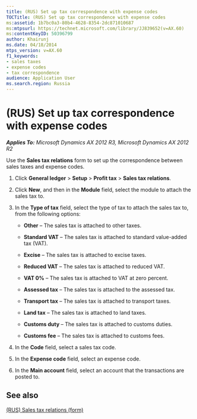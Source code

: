```yaml
---
title: (RUS) Set up tax correspondence with expense codes
TOCTitle: (RUS) Set up tax correspondence with expense codes
ms:assetid: 1b7bc0a3-80b4-4628-8354-2dc871010687
ms:mtpsurl: https://technet.microsoft.com/library/JJ839652(v=AX.60)
ms:contentKeyID: 50396799
author: Khairunj
ms.date: 04/18/2014
mtps_version: v=AX.60
f1_keywords:
- sales taxes
- expense codes
- tax correspondence
audience: Application User
ms.search.region: Russia
---
```


# (RUS) Set up tax correspondence with expense codes 


_**Applies To:** Microsoft Dynamics AX 2012 R3, Microsoft Dynamics AX 2012 R2_

Use the **Sales tax relations** form to set up the correspondence between sales taxes and expense codes.

1.  Click **General ledger** \> **Setup** \> **Profit tax** \> **Sales tax relations**.

2.  Click **New**, and then in the **Module** field, select the module to attach the sales tax to.

3.  In the **Type of tax** field, select the type of tax to attach the sales tax to, from the following options:
    
      - **Other** – The sales tax is attached to other taxes.
    
      - **Standard VAT** – The sales tax is attached to standard value-added tax (VAT).
    
      - **Excise** – The sales tax is attached to excise taxes.
    
      - **Reduced VAT** – The sales tax is attached to reduced VAT.
    
      - **VAT 0%** – The sales tax is attached to VAT at zero percent.
    
      - **Assessed tax** – The sales tax is attached to the assessed tax.
    
      - **Transport tax** – The sales tax is attached to transport taxes.
    
      - **Land tax** – The sales tax is attached to land taxes.
    
      - **Customs duty** – The sales tax is attached to customs duties.
    
      - **Customs fee** – The sales tax is attached to customs fees.

4.  In the **Code** field, select a sales tax code.

5.  In the **Expense code** field, select an expense code.

6.  In the **Main account** field, select an account that the transactions are posted to.

## See also

[(RUS) Sales tax relations (form)](https://technet.microsoft.com/library/jj856164\(v=ax.60\))

  


